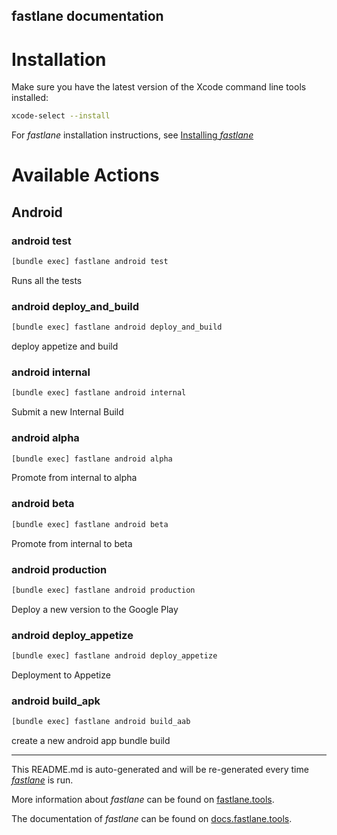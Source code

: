 ## fastlane documentation

# Installation

Make sure you have the latest version of the Xcode command line tools installed:

```sh
xcode-select --install
```

For _fastlane_ installation instructions, see [Installing _fastlane_](https://docs.fastlane.tools/#installing-fastlane)

# Available Actions

## Android

### android test

```sh
[bundle exec] fastlane android test
```

Runs all the tests

### android deploy_and_build

```sh
[bundle exec] fastlane android deploy_and_build
```

deploy appetize and build

### android internal

```sh
[bundle exec] fastlane android internal
```

Submit a new Internal Build

### android alpha

```sh
[bundle exec] fastlane android alpha
```

Promote from internal to alpha

### android beta

```sh
[bundle exec] fastlane android beta
```

Promote from internal to beta

### android production

```sh
[bundle exec] fastlane android production
```

Deploy a new version to the Google Play

### android deploy_appetize

```sh
[bundle exec] fastlane android deploy_appetize
```

Deployment to Appetize

### android build_apk

```sh
[bundle exec] fastlane android build_aab
```

create a new android app bundle build

---

This README.md is auto-generated and will be re-generated every time [_fastlane_](https://fastlane.tools) is run.

More information about _fastlane_ can be found on [fastlane.tools](https://fastlane.tools).

The documentation of _fastlane_ can be found on [docs.fastlane.tools](https://docs.fastlane.tools).
